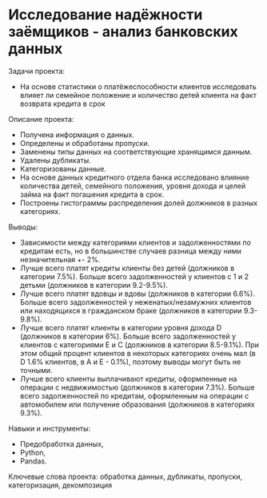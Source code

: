 # Исследование надёжности заёмщиков - анализ банковских данных

Задачи проекта:
- На основе статистики о платёжеспособности клиентов исследовать влияет ли семейное положение и количество детей клиента на факт возврата кредита в срок

Описание проекта:
- Получена информация о данных. 
- Определены и обработаны пропуски. 
- Заменены типы данных на соответствующие хранящимся данным. 
- Удалены дубликаты. 
- Категоризованы данные. 
- На основе данных кредитного отдела банка исследовано влияние количества детей, семейного положения, уровня дохода и целей займа на факт погашения кредита в срок. 
- Построены гистограммы распределения долей должников в разных категориях.

Выводы:
- Зависимости между категориями клиентов и задолженностями по кредитам есть, но в большинстве случаев разница между ними незначительная +- 2%.
- Лучше всего платят кредиты клиенты без детей (должников в категории 7.5%). Больше всего задолженностей у клиентов с 1 и 2 детьми (должников в категории 9.2-9.5%).
- Лучше всего платят вдовцы и вдовы (должников в категории 6.6%). Больше всего задолженностей у неженатых/незамужних клиентов или находящихся в гражданском браке (должников в категории 9.3-9.8%).
- Лучше всего платят клиенты в категории уровня дохода D (должников в категории 6%). Больше всего задолженностей у клиентов с категориями Е и С (должников в категории 8.5-9.1%). При этом общий процент клиентов в некоторых категориях очень мал (в D 1.6% клиентов, в А и Е - 0.1%), поэтому выводы могут быть не точными.
- Лучше всего клиенты выплачивают кредиты, оформленные на операции с недвижимостью (должников в категории 7.3%). Больше всего задолженностей по кредитам, оформленным на операции с автомобилем или получение образования (должников в категориях 9.3%).

Навыки и инструменты:
- Предобработка данных,
- Python,
- Pandas.

Ключевые слова проекта: обработка данных, дубликаты, пропуски, категоризация, декомпозиция
